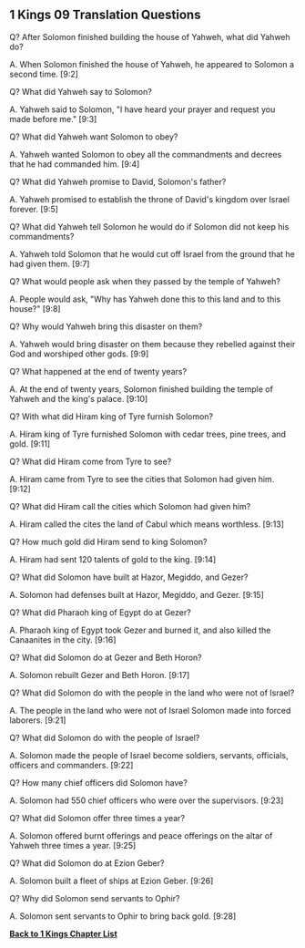 ## 1 Kings 09 Translation Questions ##

Q? After Solomon finished building the house of Yahweh, what did Yahweh do?

A. When Solomon finished the house of Yahweh, he appeared to Solomon a second time. [9:2]

Q? What did Yahweh say to Solomon?

A. Yahweh said to Solomon, "I have heard your prayer and request you made before me." [9:3]

Q? What did Yahweh want Solomon to obey?

A. Yahweh wanted Solomon to obey all the commandments and decrees that he had commanded him. [9:4]

Q? What did Yahweh promise to David, Solomon's father?

A. Yahweh promised to establish the throne of David's kingdom over Israel forever. [9:5]

Q? What did Yahweh tell Solomon he would do if Solomon did not keep his commandments?

A. Yahweh told Solomon that he would cut off Israel from the ground that he had given them. [9:7]

Q? What would people ask when they passed by the temple of Yahweh?

A. People would ask, "Why has Yahweh done this to this land and to this house?" [9:8]

Q? Why would Yahweh bring this disaster on them?

A. Yahweh would bring disaster on them because they rebelled against their God and worshiped other gods. [9:9]

Q? What happened at the end of twenty years?

A. At the end of twenty years, Solomon finished building the temple of Yahweh and the king's palace. [9:10]

Q? With what did Hiram king of Tyre furnish Solomon?

A. Hiram king of Tyre furnished Solomon with cedar trees, pine trees, and gold. [9:11]

Q? What did Hiram come from Tyre to see?

A. Hiram came from Tyre to see the cities that Solomon had given him. [9:12]

Q? What did Hiram call the cities which Solomon had given him?

A. Hiram called the cites the land of Cabul which means worthless. [9:13]

Q? How much gold did Hiram send to king Solomon?

A. Hiram had sent 120 talents of gold to the king. [9:14]

Q? What did Solomon have built at Hazor, Megiddo, and Gezer?

A. Solomon had defenses built at Hazor, Megiddo, and Gezer. [9:15]

Q? What did Pharaoh king of Egypt do at Gezer?

A. Pharaoh king of Egypt took Gezer and burned it, and also killed the Canaanites in the city. [9:16]

Q? What did Solomon do at Gezer and Beth Horon?

A. Solomon rebuilt Gezer and Beth Horon. [9:17]

Q? What did Solomon do with the people in the land who were not of Israel?

A. The people in the land who were not of Israel Solomon made into forced laborers. [9:21]

Q? What did Solomon do with the people of Israel?

A. Solomon made the people of Israel become soldiers, servants, officials, officers and commanders. [9:22]

Q? How many chief officers did Solomon have?

A. Solomon had 550 chief officers who were over the supervisors. [9:23]

Q? What did Solomon offer three times a year?

A. Solomon offered burnt offerings and peace offerings on the altar of Yahweh three times a year. [9:25]

Q? What did Solomon do at Ezion Geber?

A. Solomon built a fleet of ships at Ezion Geber. [9:26]

Q? Why did Solomon send servants to Ophir?

A. Solomon sent servants to Ophir to bring back gold. [9:28]

__[Back to 1 Kings Chapter List](./)__

